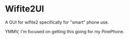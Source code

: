# Wifite2UI
A GUI for wifite2 specifically for "smart" phone use.

YMMV, I'm focused on getting this going for my PinePhone.
